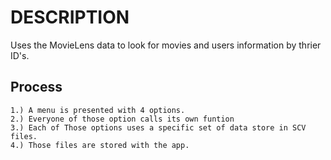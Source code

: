 # DESCRIPTION #

Uses the MovieLens data to look for movies and users information by thrier ID's.

## Process ##

	1.) A menu is presented with 4 options.
	2.) Everyone of those option calls its own funtion
	3.) Each of Those options uses a specific set of data store in SCV files.
	4.) Those files are stored with the app.  

